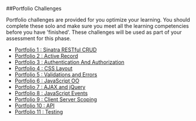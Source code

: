 ##Portfolio Challenges

Portfolio challenges are provided for you optimize your learning.  You should complete these solo and make sure you meet all the learning competencies before you have 'finished'.  These challenges will be used as part of your assessment for this phase.

* [Portfolio 1 : Sinatra RESTful CRUD ](../../../ph2-p1-sinatra-restful-crud-challenge)
* [Portfolio 2 : Active Record ](../../../ph2-p2-active-record-people-skills-challenge)
* [Portfolio 3 : Authentication And Authorization ](../../../ph2-p3-sinatra-authentication-and-authorization-challenge)
* [Portfolio 4 : CSS Layout ](../../../ph2-p4-css-layout-simple-marketing-page-challenge)
* [Portfolio 5 : Validations and Errors ](../../../ph2-p5-active-record-and-sinatra-propagating-validations-challenge)
* [Portfolio 6 : JavaScript OO]()
* [Portfolio 7 : AJAX and jQuery]()
* [Portfolio 8 : JavaScript Events]()
* [Portfolio 9 : Client Server Scoping ]()
* [Portfolio 10 : API  ]()
* [Portfolio 11 : Testing]()
